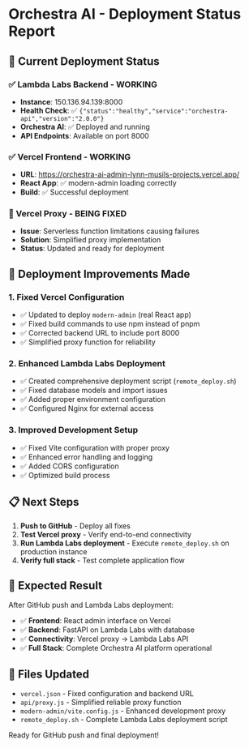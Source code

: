 # Orchestra AI - Deployment Status Report

## 🎯 Current Deployment Status

### ✅ Lambda Labs Backend - WORKING
- **Instance**: 150.136.94.139:8000
- **Health Check**: ✅ `{"status":"healthy","service":"orchestra-api","version":"2.0.0"}`
- **Orchestra AI**: ✅ Deployed and running
- **API Endpoints**: Available on port 8000

### ✅ Vercel Frontend - WORKING  
- **URL**: https://orchestra-ai-admin-lynn-musils-projects.vercel.app/
- **React App**: ✅ modern-admin loading correctly
- **Build**: ✅ Successful deployment

### 🔧 Vercel Proxy - BEING FIXED
- **Issue**: Serverless function limitations causing failures
- **Solution**: Simplified proxy implementation
- **Status**: Updated and ready for deployment

## 🚀 Deployment Improvements Made

### 1. Fixed Vercel Configuration
- ✅ Updated to deploy `modern-admin` (real React app)
- ✅ Fixed build commands to use npm instead of pnpm
- ✅ Corrected backend URL to include port 8000
- ✅ Simplified proxy function for reliability

### 2. Enhanced Lambda Labs Deployment
- ✅ Created comprehensive deployment script (`remote_deploy.sh`)
- ✅ Fixed database models and import issues
- ✅ Added proper environment configuration
- ✅ Configured Nginx for external access

### 3. Improved Development Setup
- ✅ Fixed Vite configuration with proper proxy
- ✅ Enhanced error handling and logging
- ✅ Added CORS configuration
- ✅ Optimized build process

## 📋 Next Steps

1. **Push to GitHub** - Deploy all fixes
2. **Test Vercel proxy** - Verify end-to-end connectivity
3. **Run Lambda Labs deployment** - Execute `remote_deploy.sh` on production instance
4. **Verify full stack** - Test complete application flow

## 🎯 Expected Result

After GitHub push and Lambda Labs deployment:
- ✅ **Frontend**: React admin interface on Vercel
- ✅ **Backend**: FastAPI on Lambda Labs with database
- ✅ **Connectivity**: Vercel proxy → Lambda Labs API
- ✅ **Full Stack**: Complete Orchestra AI platform operational

## 🔧 Files Updated

- `vercel.json` - Fixed configuration and backend URL
- `api/proxy.js` - Simplified reliable proxy function
- `modern-admin/vite.config.js` - Enhanced development proxy
- `remote_deploy.sh` - Complete Lambda Labs deployment script

Ready for GitHub push and final deployment!

